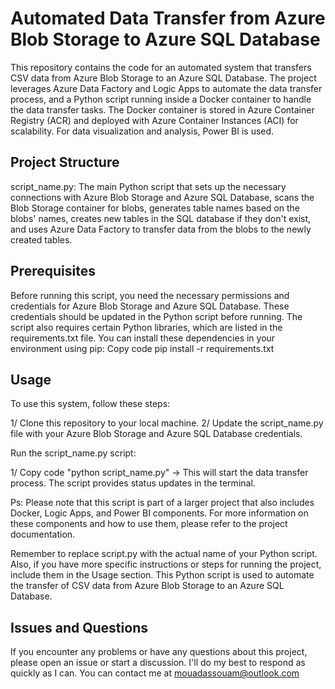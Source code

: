 # Automated Data Transfer from Azure Blob Storage to Azure SQL Database

This repository contains the code for an automated system that transfers CSV data from Azure Blob Storage to an Azure SQL Database. The project leverages Azure Data Factory and Logic Apps to automate the data transfer process, and a Python script running inside a Docker container to handle the data transfer tasks. The Docker container is stored in Azure Container Registry (ACR) and deployed with Azure Container Instances (ACI) for scalability. For data visualization and analysis, Power BI is used.

## Project Structure

script_name.py: The main Python script that sets up the necessary connections with Azure Blob Storage and Azure SQL Database, scans the Blob Storage container for blobs, generates table names based on the blobs' names, creates new tables in the SQL database if they don't exist, and uses Azure Data Factory to transfer data from the blobs to the newly created tables.

## Prerequisites

Before running this script, you need the necessary permissions and credentials for Azure Blob Storage and Azure SQL Database. These credentials should be updated in the Python script before running. The script also requires certain Python libraries, which are listed in the requirements.txt file. You can install these dependencies in your environment using pip:
Copy code
pip install -r requirements.txt

## Usage

To use this system, follow these steps:

1/ Clone this repository to your local machine.
2/ Update the script_name.py file with your Azure Blob Storage and Azure SQL Database credentials.

Run the script_name.py script:

1/ Copy code "python script_name.py"
-> This will start the data transfer process. The script provides status updates in the terminal.

Ps: Please note that this script is part of a larger project that also includes Docker, Logic Apps, and Power BI components. For more information on these components and how to use them, please refer to the project documentation.

Remember to replace script.py with the actual name of your Python script. Also, if you have more specific instructions or steps for running the project, include them in the Usage section.
This Python script is used to automate the transfer of CSV data from Azure Blob Storage to an Azure SQL Database.


## Issues and Questions
If you encounter any problems or have any questions about this project, please open an issue or start a discussion. I'll do my best to respond as quickly as I can.
You can contact me at mouadassouam@outlook.com
